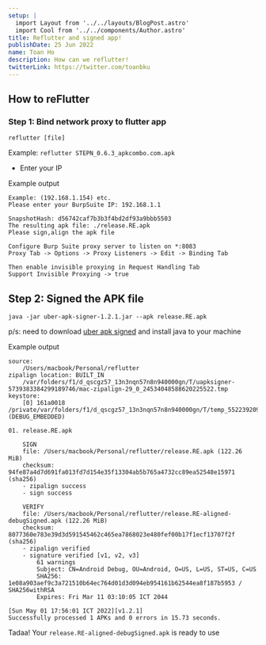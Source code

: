 ```yaml
---
setup: |
  import Layout from '../../layouts/BlogPost.astro'
  import Cool from '../../components/Author.astro'
title: Reflutter and signed app!
publishDate: 25 Jun 2022
name: Toan Ho
description: How can we reflutter!
twitterLink: https://twitter.com/toanbku
---
```


<Cool name={frontmatter.name} href={frontmatter.twitterLink} client:load />

## How to reFlutter

### Step 1: Bind network proxy to flutter app

`reflutter [file]`

Example: `reflutter STEPN_0.6.3_apkcombo.com.apk`

- Enter your IP

Example output

```
Example: (192.168.1.154) etc.
Please enter your BurpSuite IP: 192.168.1.1

SnapshotHash: d56742caf7b3b3f4bd2df93a9bbb5503
The resulting apk file: ./release.RE.apk
Please sign,align the apk file

Configure Burp Suite proxy server to listen on *:8083
Proxy Tab -> Options -> Proxy Listeners -> Edit -> Binding Tab

Then enable invisible proxying in Request Handling Tab
Support Invisible Proxying -> true
```

## Step 2: Signed the APK file

`java -jar uber-apk-signer-1.2.1.jar --apk release.RE.apk`

p/s: need to download [uber apk signed](https://github.com/patrickfav/uber-apk-signer) and install java to your machine

Example output

```
source:
	/Users/macbook/Personal/reflutter
zipalign location: BUILT_IN
	/var/folders/f1/d_qscgz57_13n3nqn57n8n940000gn/T/uapksigner-5739383384299189746/mac-zipalign-29_0_24534048588620225522.tmp
keystore:
	[0] 161a0018 /private/var/folders/f1/d_qscgz57_13n3nqn57n8n940000gn/T/temp_552239209646415017_debug.keystore (DEBUG_EMBEDDED)

01. release.RE.apk

	SIGN
	file: /Users/macbook/Personal/reflutter/release.RE.apk (122.26 MiB)
	checksum: 94fe87a4d7d691fa013fd7d154e35f13304ab5b765a4732cc89ea52548e15971 (sha256)
	- zipalign success
	- sign success

	VERIFY
	file: /Users/macbook/Personal/reflutter/release.RE-aligned-debugSigned.apk (122.26 MiB)
	checksum: 8077360e783e39d3d591545462c465ea7868023e480fef00b17f1ecf13707f2f (sha256)
	- zipalign verified
	- signature verified [v1, v2, v3]
		61 warnings
		Subject: CN=Android Debug, OU=Android, O=US, L=US, ST=US, C=US
		SHA256: 1e08a903aef9c3a721510b64ec764d01d3d094eb954161b62544ea8f187b5953 / SHA256withRSA
		Expires: Fri Mar 11 03:10:05 ICT 2044

[Sun May 01 17:56:01 ICT 2022][v1.2.1]
Successfully processed 1 APKs and 0 errors in 15.73 seconds.
```

Tadaa! Your `release.RE-aligned-debugSigned.apk` is ready to use
